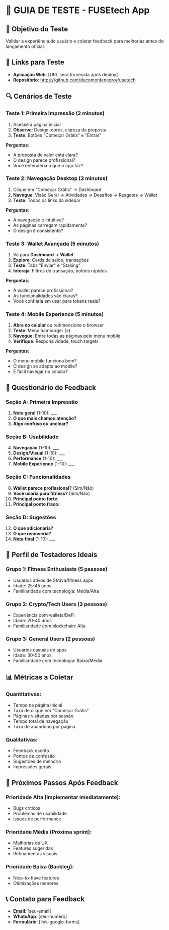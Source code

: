 # 🧪 **GUIA DE TESTE - FUSEtech App**

## 🎯 **Objetivo do Teste**
Validar a experiência do usuário e coletar feedback para melhorias antes do lançamento oficial.

## 📱 **Links para Teste**
- **Aplicação Web**: [URL será fornecida após deploy]
- **Repositório**: https://github.com/decomontenegro/fusetech

## 🔍 **Cenários de Teste**

### **Teste 1: Primeira Impressão (2 minutos)**
1. Acesse a página inicial
2. **Observe**: Design, cores, clareza da proposta
3. **Teste**: Botões "Começar Grátis" e "Entrar"

**Perguntas**:
- A proposta de valor está clara?
- O design parece profissional?
- Você entenderia o que o app faz?

### **Teste 2: Navegação Desktop (3 minutos)**
1. Clique em "Começar Grátis" → Dashboard
2. **Navegue**: Visão Geral → Atividades → Desafios → Resgates → Wallet
3. **Teste**: Todos os links da sidebar

**Perguntas**:
- A navegação é intuitiva?
- As páginas carregam rapidamente?
- O design é consistente?

### **Teste 3: Wallet Avançada (5 minutos)**
1. Vá para **Dashboard → Wallet**
2. **Explore**: Cards de saldo, transações
3. **Teste**: Tabs "Enviar" e "Staking"
4. **Interaja**: Filtros de transação, botões rápidos

**Perguntas**:
- A wallet parece profissional?
- As funcionalidades são claras?
- Você confiaria em usar para tokens reais?

### **Teste 4: Mobile Experience (5 minutos)**
1. **Abra no celular** ou redimensione o browser
2. **Teste**: Menu hamburger (≡)
3. **Navegue**: Entre todas as páginas pelo menu mobile
4. **Verifique**: Responsividade, touch targets

**Perguntas**:
- O menu mobile funciona bem?
- O design se adapta ao mobile?
- É fácil navegar no celular?

## 📝 **Questionário de Feedback**

### **Seção A: Primeira Impressão**
1. **Nota geral** (1-10): ___
2. **O que mais chamou atenção?**
3. **Algo confuso ou unclear?**

### **Seção B: Usabilidade**
4. **Navegação** (1-10): ___
5. **Design/Visual** (1-10): ___
6. **Performance** (1-10): ___
7. **Mobile Experience** (1-10): ___

### **Seção C: Funcionalidades**
8. **Wallet parece profissional?** (Sim/Não)
9. **Você usaria para fitness?** (Sim/Não)
10. **Principal ponto forte:**
11. **Principal ponto fraco:**

### **Seção D: Sugestões**
12. **O que adicionaria?**
13. **O que removeria?**
14. **Nota final** (1-10): ___

## 🎯 **Perfil de Testadores Ideais**

### **Grupo 1: Fitness Enthusiasts (5 pessoas)**
- Usuários ativos de Strava/fitness apps
- Idade: 25-45 anos
- Familiaridade com tecnologia: Média/Alta

### **Grupo 2: Crypto/Tech Users (3 pessoas)**
- Experiência com wallets/DeFi
- Idade: 20-40 anos
- Familiaridade com blockchain: Alta

### **Grupo 3: General Users (2 pessoas)**
- Usuários casuais de apps
- Idade: 30-50 anos
- Familiaridade com tecnologia: Baixa/Média

## 📊 **Métricas a Coletar**

### **Quantitativas**:
- Tempo na página inicial
- Taxa de clique em "Começar Grátis"
- Páginas visitadas por sessão
- Tempo total de navegação
- Taxa de abandono por página

### **Qualitativas**:
- Feedback escrito
- Pontos de confusão
- Sugestões de melhoria
- Impressões gerais

## 🚀 **Próximos Passos Após Feedback**

### **Prioridade Alta** (Implementar imediatamente):
- Bugs críticos
- Problemas de usabilidade
- Issues de performance

### **Prioridade Média** (Próxima sprint):
- Melhorias de UX
- Features sugeridas
- Refinamentos visuais

### **Prioridade Baixa** (Backlog):
- Nice-to-have features
- Otimizações menores

## 📞 **Contato para Feedback**
- **Email**: [seu-email]
- **WhatsApp**: [seu-numero]
- **Formulário**: [link-google-forms]
